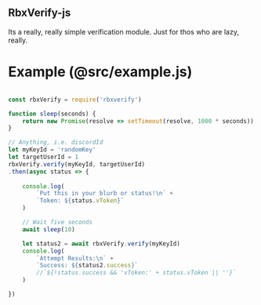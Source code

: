


## RbxVerify-js

Its a really, really simple verification module.
Just for thos who are lazy, really.

# Example (@src/example.js)
```js

const rbxVerify = require('rbxverify')

function sleep(seconds) {
    return new Promise(resolve => setTimeout(resolve, 1000 * seconds))
}

// Anything, i.e. discordId
let myKeyId = 'randomKey'
let targetUserId = 1
rbxVerify.verify(myKeyId, targetUserId)
.then(async status => {
    
    console.log(
        `Put this in your blurb or status!\n` +
        `Token: ${status.vToken}`
    )

    // Wait five seconds
    await sleep(10)

    let status2 = await rbxVerify.verify(myKeyId)
    console.log(
        `Attempt Results:\n` +
        `Success: ${status2.success}`
        //`${!status.success && 'vToken:' + status.vToken || ''}`
    )

})
```